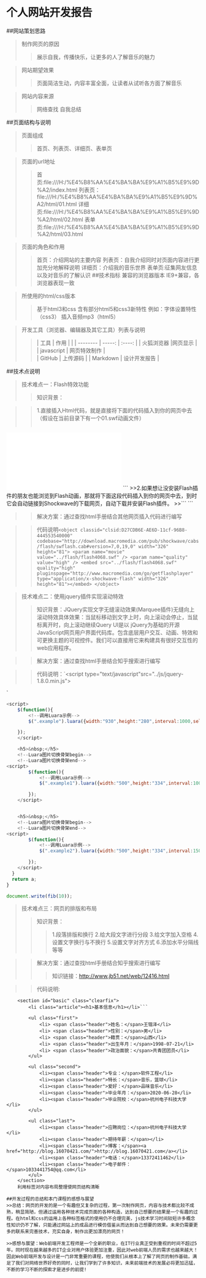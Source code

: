 ﻿# 个人网站开发报告


##网站策划思路
> 制作网页的原因
>>展示自我，传播快乐，让更多的人了解音乐的魅力

> 网站期望效果
>>页面简洁生动，内容丰富全面，让读者从试听各方面了解音乐

> 网站内容来源
>>网络查找 自我总结

##页面结构与说明
>页面组成
>>首页、列表页、详细页、表单页

>页面的url地址
>>首页:file:///H:/%E4%B8%AA%E4%BA%BA%E9%A1%B5%E9%9D%A2/index.html
>>列表页：file:///H:/%E4%B8%AA%E4%BA%BA%E9%A1%B5%E9%9D%A2/html/01.html
>>详细页:file:///H:/%E4%B8%AA%E4%BA%BA%E9%A1%B5%E9%9D%A2/html/02.html
>>表单页:file:///H:/%E4%B8%AA%E4%BA%BA%E9%A1%B5%E9%9D%A2/html/03.html

>页面的角色和作用
>>首页：介绍网站的主要内容
>>列表页：自我介绍同时对页面内容进行更加充分地解释说明
>>详细页：介绍我的音乐世界
>>表单页:征集网友信息以及对音乐的了解认识
##技术指标
>兼容的浏览器版本
>>IE9+兼容，各浏览器表现一致

>所使用的html/css版本
>>基于html3和css
含有部分html5和css3新特性
例如：字体设置特性（css3）
      插入音频mp3（html5）

>开发工具（浏览器、编辑器及其它工具）列表与说明
>>|  工具       | 作用   |    |
| --------   | -----:  | :----:  |
| 火狐浏览器     |网页显示  | 
| javascript        |   网页特效制作   |  
| GitHub        |    上传源码    | 
| Markdown        |    设计开发报告    |

##技术点说明
>技术难点一：Flash特效功能
>>知识背景：

>>1.直接插入Html代码，就是直接将下面的代码插入到你的网页中去（假设在当前目录下有一个01.swf动画文件）
>>```<object width=″398″ height=″150″>
<param name=″ movie″ value=″01.swf″ >
<embed src=″01.swf″ width=″398″ height=″150″>
</embed>
<object>```
>>2.如果想让没安装Flash插件的朋友也能浏览到Flash动画，那就将下面这段代码插入到你的网页中去，到时它会自动链接到Shockwave的下载网页，自动下载并安装Flash插件。
>>```<object 　　classid=″clsid:D27CDB6E－AE6D－11cf－96B8－444553540000″ codebase=″http://8/pub/shockwave/cabs/Flash/swFlash.cab＃3,0,0,0″ width=″398″  height=″150″>
<param name=″SRC″ value=″file:///C％7C/massdown/01.swf″>
<embed 　　src=″file:///C％7C/massdown/01.swf″ pluginspage=″http://8/shockwave/download/″ 　　application/x－shockwave－Flash″ width=″398″ height=″150″>
</embed>
</object>```



>>解决方案：通过查找html手册结合其他网页插入代码进行编写

>>代码说明```<object classid="clsid:D27CDB6E-AE6D-11cf-96B8-444553540000"
 codebase="http://download.macromedia.com/pub/shockwave/cabs/flash/swflash.cab#version=7,0,19,0" width="326" height="81">
      <param name="movie" value="../flash/flash4068.swf" />
      <param name="quality" value="high" />
      <embed src="../flash/flash4068.swf" quality="high" pluginspage="http://www.macromedia.com/go/getflashplayer" type="application/x-shockwave-flash" width="326" height="81"></embed>
    </object>```


>技术难点二：使用jquery插件实现滚动特效
>>知识背景：JQuery实现文字无缝滚动效果(Marquee插件)无缝向上滚动特效具体效果：当鼠标移动到文字上时，向上滚动会停止，当鼠标离开时，向上滚动继续Query UI是以 jQuery为基础的开源JavaScript网页用户界面代码库。包含底层用户交互、动画、特效和可更换主题的可视控件。我们可以直接用它来构建具有很好交互性的web应用程序。

>>解决方案：通过查找html手册结合知乎搜索进行编写

>>代码说明：`<script type="text/javascript"src="../js/jquery-1.8.0.min.js"></script><script type="text/javascript" src="../js/jquery.jslides.js"></script>
<script src="../Scripts/swfobject_modified.js"type="text/javascript"></script>`  
``` javascript
<script>
    $(function(){
        <!--调用Luara示例-->
        $(".example").luara({width:"930",height:"280",interval:1000,selected:"seleted"});

    });
    </script>

    <h5>&nbsp;</h5>
    <!--Luara图片切换骨架begin-->
    <!--Luara图片切换骨架end-->
<script>
        $(function(){
            <!--调用Luara示例-->
            $(".example1").luara({width:"500",height:"334",interval:1000,selected:"seleted",deriction:"top"});

        });
    </script>


    <h5>&nbsp;</h5>
    <!--Luara图片切换骨架begin-->
    <!--Luara图片切换骨架end-->
<script>
        $(function(){
            <!--调用Luara示例-->
            $(".example2").luara({width:"500",height:"334",interval:1500,selected:"seleted",deriction:"left"});

        });
    </script>
  }
  return a;
}

document.write(fib(10));
```   
>技术难点三：网页的排版和布局
>>知识背景：
>>>1.段落排版和换行
>>>2.给大段文字进行分段
>>>3.给文字加入空格
>>>4.设置文字换行与不换行
>>>5.设置文字对齐方式
>>>6.添加水平分隔线
等等

>>解决方案：通过查找html手册结合知乎搜索进行编写
>>>知识链接：http://www.jb51.net/web/12416.html

>>代码说明:	
```<div class="lb-one">
	<section id="basic" class="clearfix">
		<li class="article"><h1>基本信息</h1></li>```
		
		<ul class="first">
			<li> <span class="header">姓名：</span>王锴泽</li>
			<li> <span class="header">性别：</span>男</li>
			<li> <span class="header">籍贯：</span>山西</li>
			<li> <span class="header">出生年月：</span>1998-07-21</li>
			<li> <span class="header">政治面貌：</span>共青团团员</li>
		</ul>
		
		<ul class="second">
			<li><span class="header">专业：</span>软件工程</li>
			<li><span class="header">特长：</span>音乐，篮球</li>
			<li><span class="header">爱好：</span>品味音乐</li>
			<li><span class="header">毕业年月：</span>2020-06-28</li>
			<li><span class="header">毕业院校：</span>杭州电子科技大学</li>
		</ul>

		<ul class="last">
			<li><span class="header">应聘岗位：</span>杭州电子科技大学</li>
			<li><span class="header">期待年薪：</span></li>
			<li><span class="header">博客：</span><a href="http://blog.16070421.com/">http://blog.16070421.com</a></li>
			<li><span class="header">电话：</span>13372411462</li>
			<li><span class="header">电子邮件：</span>1033441754@qq.com</li>
		</ul>
	</section>
	利用标签对内容布局整理使网页结构清晰
	
##开发过程的总结和本门课程的感想与展望
>>总结：网页的开发的是一个有趣但又复杂的过程，第一次制作网页，内容与技术都比较不成熟，稍显简陋，但通过运用各种技术完成页面的各种构造，达到自己想要的结果是一个有趣的过程。在html和css的运用上各种标签格式的使用仍不合理完美，js技术学习时间较短许多概念性知识仍不了解，只能通过网站上的成品进行模仿借鉴从而达到自己想要的效果。未来仍需要更多的联系来完善技术，充实自身，制作出更加漂亮的网页！

>>感想与展望：Web前端开发工程师是一个全新的职业，在IT行业真正受到重视的时间不超过5年。同时现在越来越多的IT企业对用户体验更加注重，因此对web前端人员的需求也越来越大！因此Web前端开发与设计是一门非常重要的课程，他使我们从根本上了解了网页的制作基础，满足了我们对网络世界好奇的同时，让我们学到了许多知识，未来前端技术的发展必将更加迅猛，不断的学习不断的探索才是进步的前提!